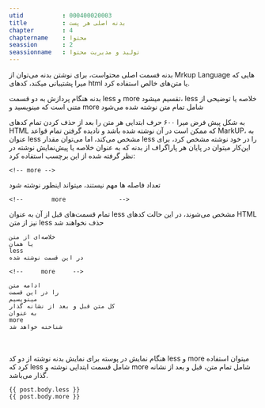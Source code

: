 ```yaml
---
utid           : 000400020003
title          : بدنه اصلی هر پست
chapter        : 4
chaptername    : محتوا
seassion       : 2
seassionname   : تولید و مدیریت محتوا
---
```



<p>بدنه قسمت اصلی محتواست، برای نوشتن بدنه می‌توان از Mrkup Language هایی که میرا پشتیبانی میکند، کدهای html یا متن‌های خالص استفاده کرد.</p>

<p>بدنه هنگام پردازش به دو قسمت less و more تقسیم میشود، less خلاصه یا توضیحی از متنی است که مینویسید و more شامل تمام متن نوشته شده می‌شود</p>

<p>به شکل پیش فرض میرا ۶۰۰ حرف ابتدایی هر متن را بعد از حذف کردن تمام کدهای HTML که ممکن است در آن نوشته شده باشد و نادیده گرفتن تمام قواعد MarkUP، به عنوان less مشخص می‌کند، اما می‌توان مقدار less را در خود نوشته مشخص کرد، برای این‌کار میتوان در پایان هر پاراگراف از بدنه که به عنوان خلاصه یا پیش‌نمایش نوشته در نظر گرفته شده از این برچسب استفاده کرد:</p>

<pre><code>&lt;!-- more --&gt;
</code></pre>

<p>تعداد فاصله ها مهم نیستند، میتواند اینطور نوشته شود</p>

<pre><code>&lt;!--        more               --&gt;
</code></pre>

<p>تمام قسمت‌های قبل از آن به عنوان less مشخص می‌شوند، در این حالت کدهای HTML نیز از متن less حذف نخواهند شد</p>

<pre><code>خلاصه‌ای از متن
یا همان
less
در این قسمت نوشته شده

&lt;!--     more     --&gt;

ادامه متن
را در این قسمت
مینویسیم
کل متن قبل و بعد از نشانه گذار
به عنوان
more
شناخته خواهد شد
</code></pre>

<p><br />
<br />
هنگام نمایش در پوسته برای نمایش بدنه نوشته از دو کد less و more میتوان استفاده کرد که less شامل قسمت ابتدایی نوشته و more شامل تمام متن، قبل و بعد از نشانه گذار
    <!-- more -->
می‌باشد.</p>

<pre><code>{{ post.body.less }}
{{ post.body.more }}
</code></pre>

